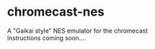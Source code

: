 chromecast-nes
==============

A "Gaikai style" NES emulator for the chromecast<br>
Instructions coming soon....
